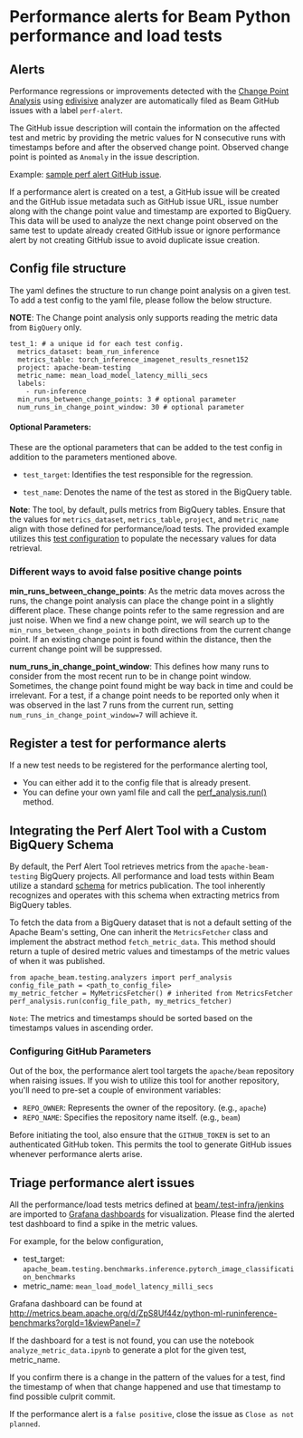 <!--
    Licensed to the Apache Software Foundation (ASF) under one
    or more contributor license agreements.  See the NOTICE file
    distributed with this work for additional information
    regarding copyright ownership.  The ASF licenses this file
    to you under the Apache License, Version 2.0 (the
    "License"); you may not use this file except in compliance
    with the License.  You may obtain a copy of the License at

      http://www.apache.org/licenses/LICENSE-2.0

    Unless required by applicable law or agreed to in writing,
    software distributed under the License is distributed on an
    "AS IS" BASIS, WITHOUT WARRANTIES OR CONDITIONS OF ANY
    KIND, either express or implied.  See the License for the
    specific language governing permissions and limitations
    under the License.
-->

# Performance alerts for Beam Python performance and load tests

## Alerts

Performance regressions or improvements detected with the [Change Point Analysis](https://en.wikipedia.org/wiki/Change_detection) using [edivisive](https://github.com/apache/beam/blob/0a91d139dea4276dc46176c4cdcdfce210fc50c4/.test-infra/jenkins/job_InferenceBenchmarkTests_Python.groovy#L30)
analyzer are automatically filed as Beam GitHub issues with a label `perf-alert`.

The GitHub issue description will contain the information on the affected test and metric by providing the metric values for N consecutive runs with timestamps
before and after the observed change point. Observed change point is pointed as `Anomaly` in the issue description.

Example: [sample perf alert GitHub issue](https://github.com/AnandInguva/beam/issues/83).

If a performance alert is created on a test, a GitHub issue will be created and the GitHub issue metadata such as GitHub issue
URL, issue number along with the change point value and timestamp are exported to BigQuery. This data will be used to analyze the next change point observed on the same test to
update already created GitHub issue or ignore performance alert by not creating GitHub issue to avoid duplicate issue creation.

## Config file structure

The yaml defines the structure to run change point analysis on a given test. To add a test config to the yaml file,
please follow the below structure.

**NOTE**: The Change point analysis only supports reading the metric data from `BigQuery` only.

```
test_1: # a unique id for each test config.
  metrics_dataset: beam_run_inference
  metrics_table: torch_inference_imagenet_results_resnet152
  project: apache-beam-testing
  metric_name: mean_load_model_latency_milli_secs
  labels:
    - run-inference
  min_runs_between_change_points: 3 # optional parameter
  num_runs_in_change_point_window: 30 # optional parameter
```

#### Optional Parameters:

These are the optional parameters that can be added to the test config in addition to the parameters mentioned above.

- `test_target`: Identifies the test responsible for the regression.

- `test_name`: Denotes the name of the test as stored in the BigQuery table.

**Note**: The tool, by default, pulls metrics from BigQuery tables. Ensure that the values for `metrics_dataset`, `metrics_table`, `project`, and `metric_name` align with those defined for performance/load tests. The provided example utilizes this [test configuration](https://github.com/apache/beam/blob/0a91d139dea4276dc46176c4cdcdfce210fc50c4/.test-infra/jenkins/job_InferenceBenchmarkTests_Python.groovy#L30) to populate the necessary values for data retrieval.

### Different ways to avoid false positive change points

**min_runs_between_change_points**: As the metric data moves across the runs, the change point analysis can place the
change point in a slightly different place. These change points refer to the same regression and are just noise.
When we find a new change point, we will search up to the `min_runs_between_change_points` in both directions from the
current change point. If an existing change point is found within the distance, then the current change point will be
suppressed.

**num_runs_in_change_point_window**: This defines how many runs to consider from the most recent run to be in change point window.
Sometimes, the change point found might be way back in time and could be irrelevant. For a test, if a change point needs to be
reported only when it was observed in the last 7 runs from the current run,
setting `num_runs_in_change_point_window=7` will achieve it.

## Register a test for performance alerts

If a new test needs to be registered for the performance alerting tool,

- You can either add it to the config file that is already present.
- You can define your own yaml file and call the [perf_analysis.run()](https://github.com/apache/beam/blob/a46bc12a256dcaa3ae2cc9e5d6fdcaa82b59738b/sdks/python/apache_beam/testing/analyzers/perf_analysis.py#L152) method.


## Integrating the Perf Alert Tool with a Custom BigQuery Schema

By default, the Perf Alert Tool retrieves metrics from the `apache-beam-testing` BigQuery projects. All performance and load tests within Beam utilize a standard [schema](https://github.com/apache/beam/blob/a7e12db9b5977c4a7b13554605c0300389a3d6da/sdks/python/apache_beam/testing/load_tests/load_test_metrics_utils.py#L70) for metrics publication. The tool inherently recognizes and operates with this schema when extracting metrics from BigQuery tables.

To fetch the data from a BigQuery dataset that is not a default setting of the Apache Beam's setting, One can inherit the `MetricsFetcher` class and implement the abstract method `fetch_metric_data`. This method should return a tuple of desired metric values and timestamps of the metric values of when it was published.

```
from apache_beam.testing.analyzers import perf_analysis
config_file_path = <path_to_config_file>
my_metric_fetcher = MyMetricsFetcher() # inherited from MetricsFetcher
perf_analysis.run(config_file_path, my_metrics_fetcher)
```

``Note``: The metrics and timestamps should be sorted based on the timestamps values in ascending order.

### Configuring GitHub Parameters

Out of the box, the performance alert tool targets the `apache/beam` repository when raising issues. If you wish to utilize this tool for another repository, you'll need to pre-set a couple of environment variables:

- `REPO_OWNER`: Represents the owner of the repository. (e.g., `apache`)
- `REPO_NAME`: Specifies the repository name itself. (e.g., `beam`)

Before initiating the tool, also ensure that the `GITHUB_TOKEN` is set to an authenticated GitHub token. This permits the tool to generate GitHub issues whenever performance alerts arise.

## Triage performance alert issues

All the performance/load tests metrics defined at [beam/.test-infra/jenkins](https://github.com/apache/beam/tree/master/.test-infra/jenkins) are imported to [Grafana dashboards](http://metrics.beam.apache.org/d/1/getting-started?orgId=1) for visualization. Please
find the alerted test dashboard to find a spike in the metric values.

For example, for the below configuration,

- test_target: `apache_beam.testing.benchmarks.inference.pytorch_image_classification_benchmarks`
- metric_name: `mean_load_model_latency_milli_secs`

Grafana dashboard can be found at http://metrics.beam.apache.org/d/ZpS8Uf44z/python-ml-runinference-benchmarks?orgId=1&viewPanel=7

If the dashboard for a test is not found, you can use the
notebook `analyze_metric_data.ipynb` to generate a plot for the given test, metric_name.

If you confirm there is a change in the pattern of the values for a test, find the timestamp of when that change happened
and use that timestamp to find possible culprit commit.

If the performance alert is a `false positive`, close the issue as `Close as not planned`.
